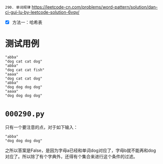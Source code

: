 
`290. 单词规律` https://leetcode-cn.com/problems/word-pattern/solution/dan-ci-gui-lu-by-leetcode-solution-6vqv/
- [x] 方法一：哈希表

# 测试用例

```
"abba"
"dog cat cat dog"
"abba"
"dog cat cat fish"
"aaaa"
"dog cat cat dog"
"abba"
"dog dog dog dog"
"aaaa"
"dog dog dog dog"
```

# `000290.py`

只有一个要注意的点，对于如下输入：
```
"abba"
"dog dog dog dog"
```
之所以答案是False，是因为字母a已经和单词dog对应了，字母b就不能再和dog对应了。所以除了有个字典外，还得有个集合来进行这个条件的过滤。
